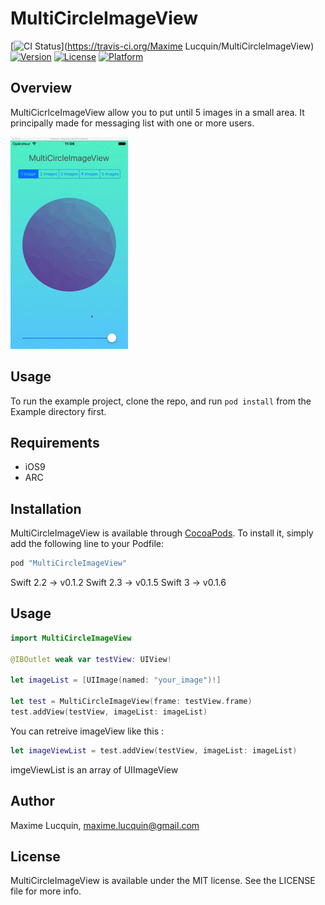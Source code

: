 # MultiCircleImageView

[![CI Status](https://travis-ci.org/djxmax/MultiCircleImageView.svg?style=flat)](https://travis-ci.org/Maxime Lucquin/MultiCircleImageView)
[![Version](https://img.shields.io/cocoapods/v/MultiCircleImageView.svg?style=flat)](http://cocoapods.org/pods/MultiCircleImageView)
[![License](https://img.shields.io/cocoapods/l/MultiCircleImageView.svg?style=flat)](http://cocoapods.org/pods/MultiCircleImageView)
[![Platform](https://img.shields.io/cocoapods/p/MultiCircleImageView.svg?style=flat)](http://cocoapods.org/pods/MultiCircleImageView)

## Overview

MultiCicrlceImageView allow you to put until 5 images in a small area. It principally made for messaging list with one or more users.

![](https://raw.githubusercontent.com/djxmax/MultiCircleImageView/master/MultiCircleImageViewScreen.gif?raw=true "MultiCircleImageView screenshot")


## Usage

To run the example project, clone the repo, and run `pod install` from the Example directory first.

## Requirements

* iOS9
* ARC

## Installation

MultiCircleImageView is available through [CocoaPods](http://cocoapods.org). To install
it, simply add the following line to your Podfile:

```ruby
pod "MultiCircleImageView"
```
Swift 2.2 -> v0.1.2
Swift 2.3 -> v0.1.5
Swift 3   -> v0.1.6

## Usage

```Swift
import MultiCircleImageView

@IBOutlet weak var testView: UIView!

let imageList = [UIImage(named: "your_image")!]

let test = MultiCircleImageView(frame: testView.frame)
test.addView(testView, imageList: imageList)

```

You can retreive imageView like this :

```Swift
let imageViewList = test.addView(testView, imageList: imageList)
```
imgeViewList is an array of UIImageView

## Author

Maxime Lucquin, maxime.lucquin@gmail.com

## License

MultiCircleImageView is available under the MIT license. See the LICENSE file for more info.
